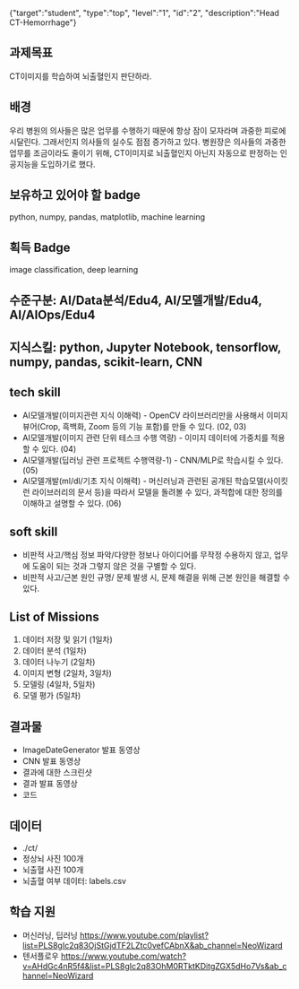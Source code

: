 {"target":"student", "type":"top", "level":"1", "id":"2", "description":"Head CT-Hemorrhage"}

## 과제목표
CT이미지를 학습하여 뇌출혈인지 판단하라.
## 배경
우리 병원의 의사들은 많은 업무를 수행하기 때문에 항상 잠이 모자라며 과중한 피로에 시달린다. 그래서인지 의사들의 실수도 점점 증가하고 있다. 
병원장은 의사들의 과중한 업무를 조금이라도 줄이기 위해, CT이미지로 뇌출혈인지 아닌지 자동으로 판정하는 인공지능을 도입하기로 했다.
## 보유하고 있어야 할 badge
python, numpy, pandas, matplotlib, machine learning
## 획득 Badge
image classification, deep learning
## 수준구분: AI/Data분석/Edu4, AI/모델개발/Edu4, AI/AIOps/Edu4
## 지식스킬: python, Jupyter Notebook, tensorflow, numpy, pandas, scikit-learn, CNN
## tech skill
* AI모델개발(이미지관련 지식 이해력) - OpenCV 라이브러리만을 사용해서 이미지 뷰어(Crop, 흑백화, Zoom 등의 기능 포함)를 만들 수 있다. (02, 03)
* AI모델개발(이미지 관련 단위 테스크 수행 역량) - 이미지 데이터에 가중치를 적용할 수 있다. (04)
* AI모델개발(딥러닝 관련 프로젝트 수행역량-1) - CNN/MLP로 학습시킬 수 있다. (05)
* AI모델개발(ml/dl/기초 지식 이해력) - 머신러닝과 관련된 공개된 학습모델(사이킷런 라이브러리의 문서 등)을 따라서 모델을 돌려볼 수 있다, 과적합에 대한 정의를 이해하고 설명할 수 있다. (06)
## soft skill
* 비판적 사고/핵심 정보 파악/다양한 정보나 아이디어를 무작정 수용하지 않고, 업무에 도움이 되는 것과 그렇지 않은 것을 구별할 수 있다.
* 비판적 사고/근본 원인 규명/ 문제 발생 시, 문제 해결을 위해 근본 원인을 해결할 수 있다.

## List of Missions
1. 데이터 저장 및 읽기 (1일차)
2. 데이터 분석 (1일차)
3. 데이터 나누기 (2일차)
4. 이미지 변형 (2일차, 3일차)
5. 모델링 (4일차, 5일차)
6. 모델 평가 (5일차)

## 결과물
* ImageDateGenerator 발표 동영상
* CNN 발표 동영상
* 결과에 대한 스크린샷
* 결과 발표 동영상
* 코드

## 데이터
* ./ct/
* 정상뇌 사진 100개
* 뇌출혈 사진 100개
* 뇌출혈 여부 데이터: labels.csv

## 학습 지원
* 머신러닝, 딥러닝 https://www.youtube.com/playlist?list=PLS8gIc2q83OjStGjdTF2LZtc0vefCAbnX&ab_channel=NeoWizard
* 텐서플로우 https://www.youtube.com/watch?v=AHdGc4nR5f4&list=PLS8gIc2q83OhM0RTktKDitgZGX5dHo7Vs&ab_channel=NeoWizard
